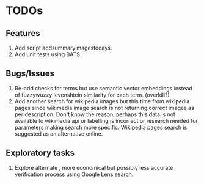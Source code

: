 # TODOs

## Features

1. Add script addsummaryimagestodays.
1. Add unit tests using BATS.

## Bugs/Issues

1. Re-add checks for terms but use semantic vector embeddings instead of fuzzywuzzy levenshtein similarity for each term. (overkill?)
1. Add another search for wikipedia images but this time from wikipedia pages since wikimedia image search is not returning correct images as per description. Don't know the reason, perhaps this data is not available to wikimedia api or labelling is incorrect or research needed for parameters making search more specific. Wikipedia pages search is suggested as an alternative online.

## Exploratory tasks

1. Explore alternate , more economical but possibly less accurate verification process using Google Lens search.
